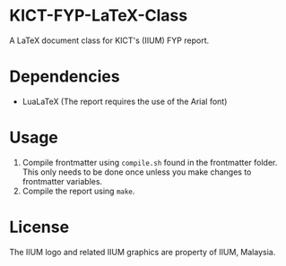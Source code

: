 # KICT-FYP-LaTeX-Class

A LaTeX document class for KICT's (IIUM) FYP report.

# Dependencies

- LuaLaTeX (The report requires the use of the Arial font)

# Usage

1. Compile frontmatter using `compile.sh` found in the frontmatter folder. This only needs to be done once unless you make changes to frontmatter variables.
2. Compile the report using `make`.

# License

The IIUM logo and related IIUM graphics are property of IIUM, Malaysia.